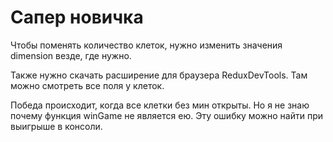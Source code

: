 # Сапер новичка

Чтобы поменять количество клеток, нужно изменить значения dimension везде, где нужно.

Также нужно скачать расширение для браузера ReduxDevTools. Там можно смотреть все поля у клеток.

Победа происходит, когда все клетки без мин открыты. Но я не знаю почему функция winGame не является ею. Эту ошибку можно найти при выигрыше в консоли.
